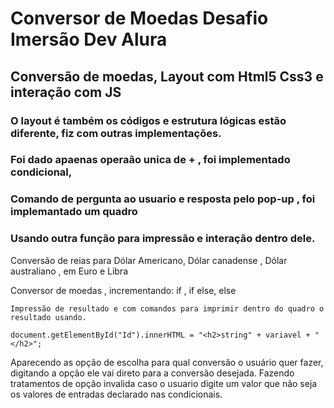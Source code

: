 # Conversor de Moedas Desafio Imersão Dev Alura
 ## Conversão de moedas, Layout com Html5 Css3 e interação com JS
  ### O layout é também os códigos e estrutura lógicas estão diferente, fiz com outras implementações.
  ### Foi dado apaenas operaão unica de + , foi implementado condicional, 
  ### Comando de pergunta ao usuario e resposta pelo pop-up , foi implemantado um quadro 
  ### Usando outra função para impressão e interação dentro dele.
 
 
Conversão de reias para Dólar Americano, Dólar canadense , Dólar australiano , em Euro e Libra

Conversor de moedas , incrementando:
    if , 
    if else,
    else  
    
    Impressão de resultado e com comandos para imprimir dentro do quadro o resultado usando.

    document.getElementById("Id").innerHTML = "<h2>string" + variavel + "</h2>";

Aparecendo as opção de escolha para qual conversão o usuário quer fazer, digitando a opção ele vai direto para a conversão desejada.
Fazendo tratamentos de opção invalida caso o usuario digite um valor que não seja os valores de entradas declarado nas condicionais.
